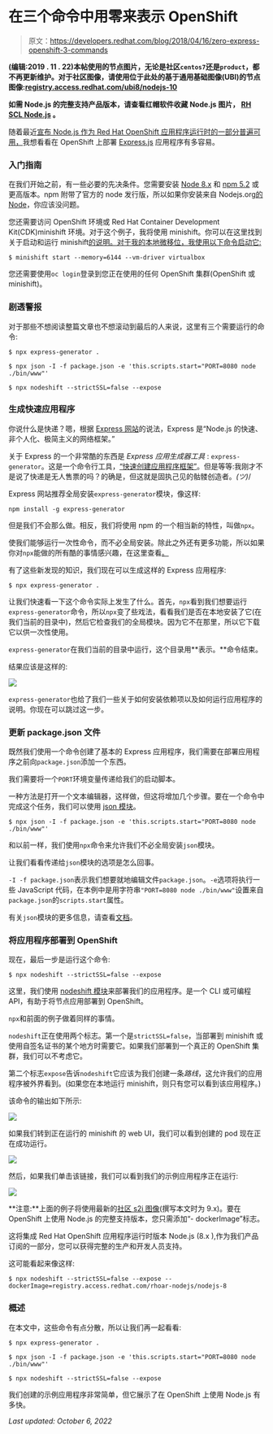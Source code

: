 # 在三个命令中用零来表示 OpenShift

> 原文：<https://developers.redhat.com/blog/2018/04/16/zero-express-openshift-3-commands>

**(编辑:2019 . 11 . 22)本帖使用的节点图片，无论是社区`centos7`还是`product`，都不再更新维护。对于社区图像，请使用位于此处的基于通用基础图像(UBI)的节点图像:[registry.access.redhat.com/ubi8/nodejs-10](http://registry.access.redhat.com/ubi8/nodejs-10)**

**如需 Node.js 的完整支持产品版本，请查看红帽软件收藏 Node.js 图片， [RH SCL Node.js](https://access.redhat.com/containers/#/registry.access.redhat.com/rhscl/nodejs-10-rhel7) 。**

随着最近[宣布 Node.js 作为 Red Hat OpenShift 应用程序运行时的一部分普遍可用，](https://developers.redhat.com/blog/2018/03/12/rhoar-nodejs-annoucement/)我想看看在 OpenShift 上部署 [Express.js](https://expressjs.com/) 应用程序有多容易。

### 入门指南

在我们开始之前，有一些必要的先决条件。您需要安装 [Node 8.x](https://nodejs.org) 和 [npm 5.2](https://www.npmjs.com/) 或更高版本。npm 附带了官方的 node 发行版，所以如果你安装来自 Nodejs.org[的 Node](https://nodejs.org)，你应该没问题。

您还需要访问 OpenShift 环境或 Red Hat Container Development Kit(CDK)minishift 环境。对于这个例子，我将使用 minishift。你可以在这里找到关于启动和运行 minishift[的说明。对于我的本地微移位，我使用以下命令启动它:](https://developers.redhat.com/products/cdk/hello-world/)

```
$ minishift start --memory=6144 --vm-driver virtualbox
```

您还需要使用`oc login`登录到您正在使用的任何 OpenShift 集群(OpenShift 或 minishift)。

### 剧透警报

对于那些不想阅读整篇文章也不想滚动到最后的人来说，这里有三个需要运行的命令:

```
$ npx express-generator .
```

```
$ npx json -I -f package.json -e 'this.scripts.start="PORT=8080 node ./bin/www"'
```

```
$ npx nodeshift --strictSSL=false --expose
```

### 生成快速应用程序

你说什么是快递？嗯，根据 [Express 网站](https://expressjs.com/)的说法，Express 是“Node.js 的快速、非个人化、极简主义的网络框架。”

关于 Express 的一个非常酷的东西是 *Express 应用生成器工具* : `express-generator`。这是一个命令行工具，[“快速创建应用程序框架”](https://expressjs.com/en/starter/generator.html)。但是等等:我刚才不是说了快递是无人售票的吗？的确是，但这就是固执己见的骷髅创造者。_(ツ)_/

Express 网站推荐全局安装`express-generator`模块，像这样:

```
npm install -g express-generator
```

但是我们不会那么做。相反，我们将使用 npm 的一个相当新的特性，叫做`npx`。

使我们能够运行一次性命令，而不必全局安装。除此之外还有更多功能，所以如果你对`npx`能做的所有酷的事情感兴趣，在这里查看[。](https://medium.com/@maybekatz/introducing-npx-an-npm-package-runner-55f7d4bd282b)

有了这些新发现的知识，我们现在可以生成这样的 Express 应用程序:

```
$ npx express-generator .
```

让我们快速看一下这个命令实际上发生了什么。首先，`npx`看到我们想要运行`express-generator`命令，所以`npx`变了些戏法，看看我们是否在本地安装了它(在我们当前的目录中)，然后它检查我们的全局模块。因为它不在那里，所以它下载它以供一次性使用。

`express-generator`在我们当前的目录中运行，这个目录用**表示。**命令结束。

结果应该是这样的:

![](img/40301971758deda9036a739489ede189.png)

`express-generator`也给了我们一些关于如何安装依赖项以及如何运行应用程序的说明。你现在可以跳过这一步。

### 更新 package.json 文件

既然我们使用一个命令创建了基本的 Express 应用程序，我们需要在部署应用程序之前向`package.json`添加一个东西。

我们需要将一个`PORT`环境变量传递给我们的启动脚本。

一种方法是打开一个文本编辑器，这样做，但这将增加几个步骤。要在一个命令中完成这个任务，我们可以使用 [json 模块](https://www.npmjs.com/package/json)。

```
$ npx json -I -f package.json -e 'this.scripts.start="PORT=8080 node ./bin/www"'
```

和以前一样，我们使用`npx`命令来允许我们不必全局安装`json`模块。

让我们看看传递给`json`模块的选项是怎么回事。

`-I -f package.json`表示我们想要就地编辑文件`package.json`。`-e`选项将执行一些 JavaScript 代码，在本例中是用字符串`"PORT=8080 node ./bin/www"`设置来自`package.json`的`scripts.start`属性。

有关`json`模块的更多信息，请查看[文档](http://trentm.com/json/)。

### 将应用程序部署到 OpenShift

现在，最后一步是运行这个命令:

```
$ npx nodeshift --strictSSL=false --expose
```

这里，我们使用 [nodeshift 模块](https://www.npmjs.com/package/nodeshift)来部署我们的应用程序。是一个 CLI 或可编程 API，有助于将节点应用部署到 OpenShift。

`npx`和前面的例子做着同样的事情。

`nodeshift`正在使用两个标志。第一个是`strictSSL=false`，当部署到 minishift 或使用自签名证书的某个地方时需要它。如果我们部署到一个真正的 OpenShift 集群，我们可以不考虑它。

第二个标志`expose`告诉`nodeshift`它应该为我们创建一条*路线*，这允许我们的应用程序被外界看到。(如果您在本地运行 minishift，则只有您可以看到该应用程序。)

该命令的输出如下所示:

![](img/e61b8af5cd0a91d60b5155eaca227a05.png)

如果我们转到正在运行的 minishift 的 web UI，我们可以看到创建的 pod 现在正在成功运行。

![](img/a5c3668c993329b3de2dad58d1977930.png)

然后，如果我们单击该链接，我们可以看到我们的示例应用程序正在运行:

![](img/e9606453b7930f2f4547db9c56b9b29b.png)

**注意:**上面的例子将使用最新的[社区 s2i 图像](https://hub.docker.com/r/bucharestgold/centos7-s2i-nodejs/)(撰写本文时为 9.x)。要在 OpenShift 上使用 Node.js 的完整支持版本，您只需添加“- dockerImage”标志。

这将集成 Red Hat OpenShift 应用程序运行时版本 Node.js (8.x ),作为我们产品订阅的一部分，您可以获得完整的生产和开发人员支持。

这可能看起来像这样:

```
$ npx nodeshift --strictSSL=false --expose --dockerImage=registry.access.redhat.com/rhoar-nodejs/nodejs-8
```

### 概述

在本文中，这些命令有点分散，所以让我们再一起看看:

```
$ npx express-generator .
```

```
$ npx json -I -f package.json -e 'this.scripts.start="PORT=8080 node ./bin/www"'
```

```
$ npx nodeshift --strictSSL=false --expose
```

我们创建的示例应用程序非常简单，但它展示了在 OpenShift 上使用 Node.js 有多快。

*Last updated: October 6, 2022*